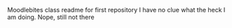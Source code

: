 Moodlebites class readme for first repository
I have no clue what the heck I am doing.
Nope, still not there
